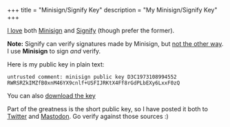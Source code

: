 +++
title = "Minisign/Signify Key"
description = "My Minisign/Signify Key"
+++

[I love](https://jacobneplokh.com/sign-with-signify) both [Minisign](https://jedisct1.github.io/minisign/) and [Signify](https://man.openbsd.org/signify) (though prefer the former). 

**Note:** Signify can verify signatures made by Minisign, but [not the other way](https://github.com/jedisct1/minisign/issues/59#issuecomment-654809237). I use **Minisign** to sign *and* verify.

Here is my public key in plain text:

```
untrusted comment: minisign public key D3C1973108994552
RWRSRZkIMZfB0xnM46YX9cnlf+USFIJRKtX4Ff8rGdPLbEXy6LxxF0zQ
```

You can also [download the key](/keys/minisign-jneplokh.pub)

Part of the greatness is the short public key, so I have posted it both to [Twitter](https://twitter.com/JacobNeplokh/status/1281816863392006144) and [Mastodon](https://fosstodon.org/@JacobNeplokh/104493393446556167). Go verify against those sources :)
